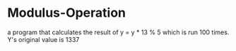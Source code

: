 # Modulus-Operation
a program that calculates the result of y = y * 13 % 5 which is run 100 times. Y's original value is 1337
